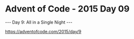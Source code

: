 # Advent of Code - 2015 Day 09

--- Day 9: All in a Single Night ---

https://adventofcode.com/2015/day/9
